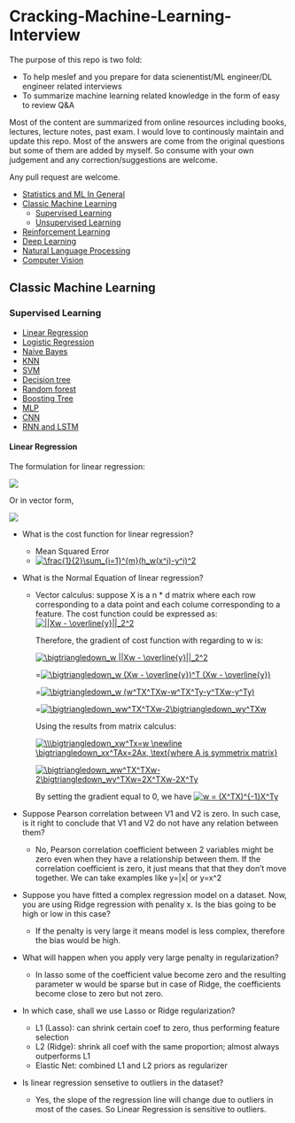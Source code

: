 # Cracking-Machine-Learning-Interview

The purpose of this repo is two fold:

* To help meslef and you prepare for data scienentist/ML engineer/DL engineer related interviews
* To summarize machine learning related knowledge in the form of easy to review Q&A

Most of the content are summarized from online resources including books, lectures, lecture notes, past exam. I would love to continously maintain and update this repo. Most of the answers are come from the original questions but some of them are added by myself. So consume with your own judgement and any correction/suggestions are welcome.

Any pull request are welcome.

* [Statistics and ML In General](#statistics-and-ml-in-general)
* [Classic Machine Learning](#classic-machine-learning)
    - [Supervised Learning](#supervised-learning)
    - [Unsupervised Learning](#unsupervised-learning)
* [Reinforcement Learning](#reinforcement-learning)
* [Deep Learning](#deep-learning)
* [Natural Language Processing](#natural-language-processing)
* [Computer Vision](#computer-vision)

## Classic Machine Learning
### Supervised Learning

* [Linear Regression](#linear-regression)
* [Logistic Regression](#logistic-regression)
* [Naive Bayes](#naive-bayes)
* [KNN](#knn)
* [SVM](#svm)
* [Decision tree](#decision-tree)
* [Random forest](#random-forest)
* [Boosting Tree](#boosting-tree)
* [MLP](#mlp)
* [CNN](#cnn)
* [RNN and LSTM](#rnn-and-lstm)

#### Linear Regression
The formulation for linear regression: 

<img src="https://latex.codecogs.com/svg.latex?\Large&space;h_w(x)=w_0+w_1x_1+w_2x_2" />

Or in vector form, 

<img src="https://latex.codecogs.com/svg.latex?\Large&space;h_w(x^i)=w^Tx^i" />

* What is the cost function for linear regression?
    * Mean Squared Error
    * <a href="https://www.codecogs.com/eqnedit.php?latex=\frac{1}{2}\sum_{i=1}^{m}(h_w(x^i)-y^i)^2" target="_blank"><img src="https://latex.codecogs.com/gif.latex?\frac{1}{2}\sum_{i=1}^{m}(h_w(x^i)-y^i)^2" title="\frac{1}{2}\sum_{i=1}^{m}(h_w(x^i)-y^i)^2" /></a>

* What is the Normal Equation of linear regression?
    * Vector calculus:
        suppose X is a n * d matrix where each row corresponding to a data point and each colume corresponding to a feature. The cost function could be expressed as:
        <a href="https://www.codecogs.com/eqnedit.php?latex=||Xw&space;-&space;\overline{y}||_2^2" target="_blank"><img src="https://latex.codecogs.com/gif.latex?||Xw&space;-&space;\overline{y}||_2^2" title="||Xw - \overline{y}||_2^2" /></a>

        Therefore, the gradient of cost function with regarding to w is:

        <a href="https://www.codecogs.com/eqnedit.php?latex=\bigtriangledown_w&space;||Xw&space;-&space;\overline{y}||_2^2" target="_blank"><img src="https://latex.codecogs.com/gif.latex?\bigtriangledown_w&space;||Xw&space;-&space;\overline{y}||_2^2" title="\bigtriangledown_w ||Xw - \overline{y}||_2^2" /></a>

        =<a href="https://www.codecogs.com/eqnedit.php?latex=\bigtriangledown_w&space;(Xw&space;-&space;\overline{y})^T&space;(Xw&space;-&space;\overline{y})" target="_blank"><img src="https://latex.codecogs.com/gif.latex?\bigtriangledown_w&space;(Xw&space;-&space;\overline{y})^T&space;(Xw&space;-&space;\overline{y})" title="\bigtriangledown_w (Xw - \overline{y})^T (Xw - \overline{y})" /></a>

        =<a href="https://www.codecogs.com/eqnedit.php?latex=\bigtriangledown_w&space;(w^TX^TXw-w^TX^Ty-y^TXw-y^Ty)" target="_blank"><img src="https://latex.codecogs.com/gif.latex?\bigtriangledown_w&space;(w^TX^TXw-w^TX^Ty-y^TXw-y^Ty)" title="\bigtriangledown_w (w^TX^TXw-w^TX^Ty-y^TXw-y^Ty)" /></a>

        =<a href="https://www.codecogs.com/eqnedit.php?latex=\bigtriangledown_ww^TX^TXw-2\bigtriangledown_wy^TXw" target="_blank"><img src="https://latex.codecogs.com/gif.latex?\bigtriangledown_ww^TX^TXw-2\bigtriangledown_wy^TXw" title="\bigtriangledown_ww^TX^TXw-2\bigtriangledown_wy^TXw" /></a>

        Using the results from matrix calculus:

        <a href="https://www.codecogs.com/eqnedit.php?latex=\\\bigtriangledown_xw^Tx=w&space;\newline&space;\bigtriangledown_xx^TAx=2A,&space;\text{where&space;A&space;is&space;symmetrix&space;matrix}" target="_blank"><img src="https://latex.codecogs.com/gif.latex?\\\bigtriangledown_xw^Tx=w&space;\newline&space;\bigtriangledown_xx^TAx=2A,&space;\text{where&space;A&space;is&space;symmetrix&space;matrix}" title="\\\bigtriangledown_xw^Tx=w \newline \bigtriangledown_xx^TAx=2Ax, \text{where A is symmetrix matrix}" /></a>

        <a href="https://www.codecogs.com/eqnedit.php?latex=\bigtriangledown_ww^TX^TXw-2\bigtriangledown_wy^TXw=2X^TXw-2X^Ty" target="_blank"><img src="https://latex.codecogs.com/gif.latex?\bigtriangledown_ww^TX^TXw-2\bigtriangledown_wy^TXw=2X^TXw-2X^Ty" title="\bigtriangledown_ww^TX^TXw-2\bigtriangledown_wy^TXw=2X^TXw-2X^Ty" /></a>

        By setting the gradient equal to 0, we have
        <a href="https://www.codecogs.com/eqnedit.php?latex=w&space;=&space;(X^TX)^{-1}X^Ty" target="_blank"><img src="https://latex.codecogs.com/gif.latex?w&space;=&space;(X^TX)^{-1}X^Ty" title="w = (X^TX)^{-1}X^Ty" /></a>


* Suppose Pearson correlation between V1 and V2 is zero. In such case, is it right to conclude that V1 and V2 do not have any relation between them?
    * No, Pearson correlation coefficient between 2 variables might be zero even when they have a relationship between them. If the correlation coefficient is zero, it just means that that they don’t move together. We can take examples like y=|x| or y=x^2

* Suppose you have fitted a complex regression model on a dataset. Now, you are using Ridge regression with penality x. Is the bias going to be high or low in this case?
    * If the penalty is very large it means model is less complex, therefore the bias would be high.

* What will happen when you apply very large penalty in regularization?
    * In lasso some of the coefficient value become zero and the resulting parameter w would be sparse but in case of Ridge, the coefficients become close to zero but not zero.

* In which case, shall we use Lasso or Ridge regularization?
    * L1 (Lasso): can shrink certain coef to zero, thus performing feature selection
    * L2 (Ridge): shrink all coef with the same proportion; almost always outperforms L1
    * Elastic Net: combined L1 and L2 priors as regularizer

* Is linear regression sensetive to outliers in the dataset?
    * Yes, the slope of the regression line will change due to outliers in most of the cases. So Linear Regression is sensitive to outliers.





